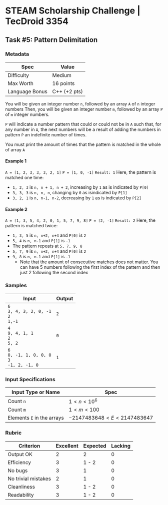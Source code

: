 # STEAM Scholarship Challenge | TecDroid 3354
## Task  #5: Pattern Delimitation
### Metadata
| Spec | Value |
| ---- | ---- |
| Difficulty | Medium |
| Max Worth | 16 points |
| Language Bonus | C++ (+2 pts) |

You will be given an integer number `n`, followed by an array `A` of `n` integer numbers
Then, you will be given an integer number `m`, followed by an array `P` of `m` integer numbers.

`P` will indicate a number pattern that could or could not be in `A` such that, for any number in `A`,  the next numbers will be a result of adding the numbers in pattern `P` an indefinite number of times.

You must print the amount of times that the pattern is matched in the whole of array `A`

#### Example 1
`A = [1, 2, 3, 3, 3, 2, 1]`
`P = [1, 0, -1]`
`Result: 1`
Here, the pattern is matched one time:
- `1, 2, 3` is `n, n + 1, n + 2`, increasing by `1` as is indicated by `P[0]`
- `3, 3, 3` is `n, n, n`, changing by `0` as isindicated by `P[1]`
- `3, 2, 1` is `n, n-1, n-2`, decreasing by `1` as is indicated by `P[2]`


#### Example 2
`A = [1, 3, 5, 4, 2, 0, 1, 5, 7, 9, 8]`
`P = [2, -1]`
`Result: 2`
Here, the pattern is matched twice:
- `1, 3, 5` is `n, n+2, n+4` and `P[0]` is `2`
- `5, 4` is `n, n-1` and `P[1]` is `-1`
- The pattern repeats at `5, 7, 9, 8`
- `5, 7, 9` is `n, n+2, n+4` and `P[0]` is `2`
- `9, 8` is `n, n-1` and `P[1]` is `-1`
	- Note that the amount of consecutive matches does not matter. You can have 5 numbers following the first index of the pattern and then just 2 following the second index

### Samples
| Input | Output |
| ---- | ---- |
| `6`<br>`3, 4, 3, 2, 0, -1`<br>`2`<br>`1,-1` | `2` |
| `4`<br>`9, 4, 1, 1`<br>`2`<br>`5, 2` | `0` |
| `6`<br>`0, -1, 1, 0, 0, 0`<br>`3`<br>`-1, 2, -1, 0` | `1` |

### Input Specifications
| Input Type or Name | Spec |
| ---- | ---- |
| Count `n` | $1 < n < 10^6$ |
| Count `m` | $1 < m < 100$ |
| Elements `E` in the arrays | $-2147483648 < E < 2147483647$ |

### Rubric
| Criterion | Excellent | Expected | Lacking |
| ---- | ---- | ---- | ---- |
| Output OK | 2 | 2 | 0 |
| Efficiency | 3 | 1 - 2 | 0 |
| No bugs | 3 | 1 | 0 |
| No trivial mistakes | 2 | 1 | 0 |
| Cleanliness | 3 | 1 - 2 | 0 |
| Readability | 3 | 1 - 2 | 0 |
